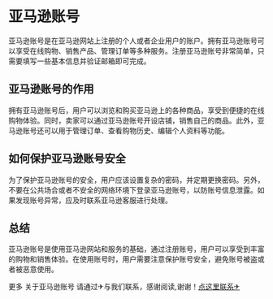 # 亚马逊账号

亚马逊账号是在亚马逊网站上注册的个人或者企业用户的账户。拥有亚马逊账号可以享受在线购物、销售产品、管理订单等多种服务。注册亚马逊账号非常简单，只需要填写一些基本信息并验证邮箱即可完成。

## 亚马逊账号的作用

拥有亚马逊账号后，用户可以浏览和购买亚马逊上的各种商品，享受到便捷的在线购物体验。同时，卖家可以通过亚马逊账号开设店铺，销售自己的商品。此外，亚马逊账号还可以用于管理订单、查看购物历史、编辑个人资料等功能。

## 如何保护亚马逊账号安全

为了保护亚马逊账号的安全，用户应该设置复杂的密码，并定期更换密码。另外，不要在公共场合或者不安全的网络环境下登录亚马逊账号，以防账号信息泄露。如果发现账号异常，应及时联系亚马逊客服进行处理。

## 总结

亚马逊账号是使用亚马逊网站和服务的基础，通过注册账号，用户可以享受到丰富的购物和销售体验。在使用账号时，用户需要注意保护账号安全，避免账号被盗或者被恶意使用。

更多 关于亚马逊账号 请通过✈与我们联系，感谢阅读,谢谢！[点这里联系✈](https://t.me/jsksbsjsjp)